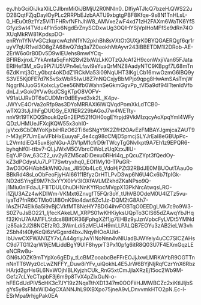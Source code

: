 eyJhbGciOiJkaXIiLCJlbmMiOiJBMjU2R0NNIn0..DIfiyATJlcQ7bzeH.QWS22uD2BQqtFZjqDaylOyPLc2RRPbEJzbAATU9xbgtgPBF8Kfqe-9s8N1TnHLsL-0_HEuOt9z1Yz5VlTIFHRvfNFhJhW8_AMVxe2wF4xd71zH2FAXm6WaTK6YfSGfyzSwI4TVdu4f1n5o6NgdErZnySCDxwUg3OQlHYSjVpIHoMFfSe9dRn74OXUqMkRW81KpdspDO-enRYn1YNVvGCzkqrcwAzhN1YN2pkhBh8sVXtOtGUXjrK0BYQGAERQgf6qr1ruyV7qUR1vel3O8gZA68wQ7dq3a7Z0eokhMtAyvr243lBBETDM1l2DRob-AE-2ErW6o0rB0Dv5D9wIEUehs8mwlYCq-BFlRBxjnxL7YkAmta5qFnN28vl2IxWzLkKOTzQJcAf2H9conWxjiVan65FJataERIHef3M_xGu9Pi7IU5VPn4eLfavl9eYuaQrMNZ8AadyNTC9KBpgf7L68mTn6ZdKmtj3Ot_y0bqt4oKDdZ1RCkMa53i09NqUHT3lKgLCb16mwOzmG6lBQ9yS3VE5Kj0FE7d7K5vSxWbR5IwU8Z7nNQCxjyBbMPjo9qpg8HwAmSAsTmjWNggrINJuoG5KoIxcLyCee56Nfb0WahnSeGkmGgvPp_tVI5a9df94ITtenIdVfbdnLJ_vGok0YVw9sdCSgKTpO8VOFV-V91aUJRvDT6sCUDMrr0dEEyvd3xk2L_K4pv-JWYvE4OrVa2oRfp9as3DYoMRRAXl6iWQVqdPomXkLdTCB0-wTXQ3tJjJIhFgDUOSy_EXfIER229bAGoJ7w4WETty-nnV9t19TKDQShoukQzGn2EPt521fOH0ogEYrpjd9VkMIzqcyAoXpqYml4WFyQDzUHMUeJFXcjKQW55x3ohI0-jyVxx6CbDMYoKjxbiHRzO62Ti6eSNgY9K2ZfH2OAvEzFMBAYJgmjcaZAUT9r-M3yjP7UmEwVFbHxEuuyaF_4e4cg98cCMjD5pmcjSLYJrEaI8eGBUpPc-L2VmtdiEQ45ux8jeNGu-AGV1pM1cfrD9rTWcyTgGNvlkpt9A7Eh1z9EPQR6-byhqhlf0l-ttbv7-QLjJWxM5OVbrcCWoLzUqXzxJIlU-EqYJPGw_63CZ2_uv2yRZM5caDiDexu0RHrl4q_pQcuZYpt3fQedOy-kZ3dPCdysUu7LPT7Swtryxhq0_EOI1My10-TPuGR-3wD3OGHAbh5kWNQJas_J85Db4Lc6_VdoHjPZt32RBdJE0MBUOutTAau0oBBkRd48sLoObFeoFjyHAl661f1BfyzOrHTLPvD3wp6N6U4Cx6b7fpIGk-ND2dSYngE9M7h3xYYX0IrV3IOXfAVLMZkhdZKaNPso9Q-j1MIu0nIFdaJLF1ITDUL0huDHNnKYfRpcMVgpX13PkNrcAtwqsLRO-i1ZjU3AZz4wKDIWm-VKMxt6ZnvgfT5FQr3oY_tUhVB0OdeM0U4lZTz5vu-iyaTd7fnR6CTMo0Ul8OnK9io4dwt6Zc1Jz-DQM2tG8Ah7-IAsZH74Elk6a5i9vBjCVkfMT8NeHY7BDG4ihvFOBTqO0EEDgLMk7c9o9W3-S0Z7uJsBO221_IjfecKAkeLM_XRPS01wKHKiyksUQpTo3CIS65dZAwqYbJHqf32KhU7AAM1FL5tdcs8Bif0R36jFphgXZf1jg7EHBz9yJznVpbcFyLVDt5YMNdjz85ak2J2I8NCEfzRG_3WmLdi5zMEU4H9mLLPALQB7EOYu3zAB2ieLW3vh2Sbh4t40lyKcQi6zVGgxrd4bxJNqylHOoAUid-lbUvwCXFWAN1ZY7xLA44griyJwYINoNnn4vNIUadBJWYeiy4uCC7SICZAHsC9d7TG1l2qrW9jEMLiddBgY9UIF8hyprT3Px10pfg6itR8Q03U7F4EXmGqzLEeNCRw8u-GN6tJOZK9mTYpXo6gEDy_tLcBMZooabcBeFFrEOJjJxwLMRKAYbR9OGTTnnNnTT6Wyz0cLwZNFFY_Duw8iYFv_uiQokhL4E5JrW6BYjNljRqfCzrYnX6RbzHArjd2grHsGL6NxWOjhIBLKyjzhCUk_RnG5xtCmJjlaXRzEj15oc2Wb9M-Gefz7cLYeCTxpbF3j6m9p8TvX4pZlxGuN-o-hFEGdUdPlV5cHK3c7JY19z2NqaTthXD1347m0OOFiiHJMWBCZc2xiKtlJljbSgYs5y8sFMxWID4gCXANNJhL9lXBXpo75jneA9vLDnvvmkHTO2pN.Ec-l-ESrMpa9rhjgPak0EA